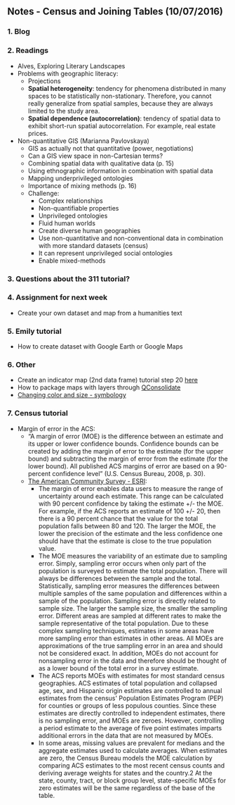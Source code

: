 ## Notes - Census and Joining Tables (10/07/2016)

### 1. Blog

### 2. Readings
* Alves, Exploring Literary Landscapes
* Problems with geographic literacy:
  * Projections
  * **Spatial heterogeneity**: tendency for phenomena distributed in many spaces to be statistically non-stationary. Therefore, you cannot really generalize from spatial samples, because they are always limited to the study area.
  * **Spatial dependence (autocorrelation)**: tendency of spatial data to exhibit short-run spatial autocorrelation. For example, real estate prices.
* Non-quantitative GIS (Marianna Pavlovskaya)
  * GIS as actually not that quantitative (power, negotiations)
  * Can a GIS view space in non-Cartesian terms?
  * Combining spatial data with qualitative data (p. 15)
  * Using ethnographic information in combination with spatial data
  * Mapping underprivileged ontologies
  * Importance of mixing methods (p. 16)
  * Challenge:
    * Complex relationships
    * Non-quantifiable properties
    * Unprivileged ontologies
    * Fluid human worlds
    * Create diverse human geographies
    * Use non-quantitative and non-conventional data in combination with more standard datasets (census)
    * It can represent unprivileged social ontologies
    * Enable mixed-methods

### 3. Questions about the 311 tutorial?

### 4. Assignment for next week
* Create your own dataset and map from a humanities text

### 5. Emily tutorial
* How to create dataset with Google Earth or Google Maps

### 6. Other
* Create an indicator map (2nd data frame) tutorial step 20 [here](http://www.qgistutorials.com/en/docs/making_a_map.html)
* How to package maps with layers through [QConsolidate](http://plugins.qgis.org/plugins/qconsolidate/)
* [Changing color and size - symbology](http://qgis.spatialthoughts.com/2012/02/styling-vector-data-in-qgis-using-size.html)

### 7. Census tutorial
* Margin of error in the ACS:
  * “A margin of error (MOE) is the difference between an estimate and its upper or lower confidence bounds. Confidence bounds can be created by adding the margin of error to the estimate (for the upper bound) and subtracting the margin of error from the estimate (for the lower bound). All published ACS margins of error are based on a 90-percent confidence level” (U.S. Census Bureau, 2008, p. 30).
  * [The American Community Survey - ESRI](http://www.esri.com/~/media/Files/Pdfs/library/whitepapers/pdfs/the-american-community-survey.pdf#page=6):
    * The margin of error enables data users to measure the range of uncertainty around each estimate. This range can be calculated with 90 percent confidence by taking the estimate +/- the MOE. For example, if the ACS reports an estimate of 100 +/- 20, then there is a 90 percent chance that the value for the total population falls between 80 and 120. The larger the MOE, the lower the precision of the estimate and the less confidence one should have that the estimate is close to the true population value.
    * The MOE measures the variability of an estimate due to sampling error. Simply, sampling error occurs when only part of the population is surveyed to estimate the total population. There will always be differences between the sample and the total. Statistically, sampling error measures the differences between multiple samples of the same population and differences within a sample of the population. Sampling error is directly related to sample size. The larger the sample size, the smaller the sampling error. Different areas are sampled at different rates to make the sample representative of the total population. Due to these complex sampling techniques, estimates in some areas have more sampling error than estimates in other areas. All MOEs are approximations of the true sampling error in an area and should not be considered exact. In addition, MOEs do not account for nonsampling error in the data and therefore should be thought of as a lower bound of the total error in a survey estimate.
    * The ACS reports MOEs with estimates for most standard census geographies. ACS estimates of total population and collapsed age, sex, and Hispanic origin estimates are controlled to annual estimates from the census' Population Estimates Program (PEP) for counties or groups of less populous counties. Since these estimates are directly controlled to independent estimates, there is no sampling error, and MOEs are zeroes. However, controlling a period estimate to the average of five point estimates imparts additional errors in the data that are not measured by MOEs.
    * In some areas, missing values are prevalent for medians and the aggregate estimates used to calculate averages. When estimates are zero, the Census Bureau models the MOE calculation by comparing ACS estimates to the most recent census counts and deriving average weights for states and the country.2 At the state, county, tract, or block group level, state-specific MOEs for zero estimates will be the same regardless of the base of the table.